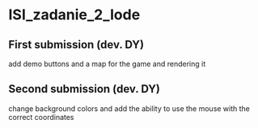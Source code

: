 # ISI_zadanie_2_lode


## First submission (dev. DY)
add demo buttons and a map for the game and rendering it

## Second submission (dev. DY)
change background colors and add the ability to use the mouse with the correct coordinates
